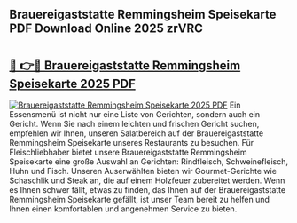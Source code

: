 ## Brauereigaststatte Remmingsheim Speisekarte PDF Download Online 2025 zrVRC

# <h2><a href="http://gce9tzz.nevu.top/?p=Brauereigaststatte+Remmingsheim+Speisekarte">🔗 👉🔴 Brauereigaststatte Remmingsheim Speisekarte 2025 PDF</a></h2>

[![Brauereigaststatte Remmingsheim Speisekarte 2025 PDF](https://i.imgur.com/dBaPXMq.png)](http://gce9tzz.nevu.top/?p=Brauereigaststatte+Remmingsheim+Speisekarte)
Ein Essensmenü ist nicht nur eine Liste von Gerichten, sondern auch ein Gericht. Wenn Sie nach einem leichten und frischen Gericht suchen, empfehlen wir Ihnen, unseren Salatbereich auf der Brauereigaststatte Remmingsheim Speisekarte unseres Restaurants zu besuchen. Für Fleischliebhaber bietet unsere Brauereigaststatte Remmingsheim Speisekarte eine große Auswahl an Gerichten: Rindfleisch, Schweinefleisch, Huhn und Fisch. Unseren Auserwählten bieten wir Gourmet-Gerichte wie Schaschlik und Steak an, die auf einem Holzfeuer zubereitet werden. Wenn es Ihnen schwer fällt, etwas zu finden, das Ihnen auf der Brauereigaststatte Remmingsheim Speisekarte gefällt, ist unser Team bereit zu helfen und Ihnen einen komfortablen und angenehmen Service zu bieten.
